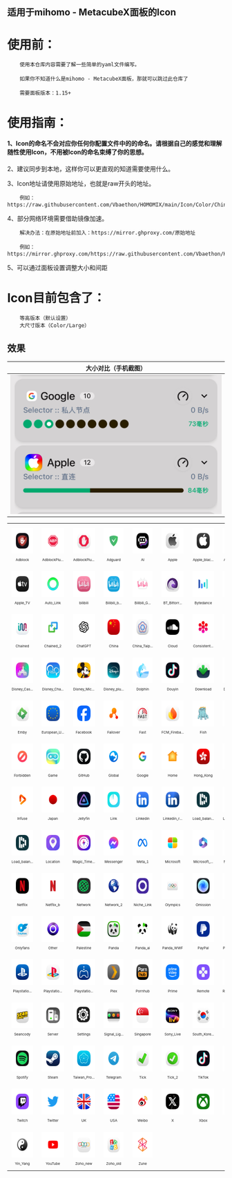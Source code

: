 ## 适用于mihomo - MetacubeX面板的Icon

# 使用前：

        使用本仓库内容需要了解一些简单的yaml文件编写。

        如果你不知道什么是mihomo - MetacubeX面板，那就可以跳过此仓库了

        需要面板版本：1.15+

# 使用指南：

#### 1、Icon的命名不会对应你任何你配置文件中的的命名。请根据自己的感觉和理解随性使用Icon，不用被Icon的命名束缚了你的思想。

2、建议同步到本地，这样你可以更直观的知道需要使用什么。

3、Icon地址请使用原始地址，也就是raw开头的地址。

        例如：https://raw.githubusercontent.com/Vbaethon/HOMOMIX/main/Icon/Color/China.png

4、部分网络环境需要借助镜像加速。

        解决办法：在原始地址前加入：https://mirror.ghproxy.com/原始地址
        
        例如：https://mirror.ghproxy.com/https://raw.githubusercontent.com/Vbaethon/HOMOMIX/main/Icon/Color/China.png

5、可以通过面板设置调整大小和间距

# Icon目前包含了：

        等高版本（默认设置）
        大尺寸版本（Color/Large）

## 效果

| 大小对比（手机截图） |
|---|
| ![电脑端](./Icon/Setup_3.png) |




<!--start-icons-->

<table style="width: 100%; text-align: center;"><tr>
    <td align="center" style="padding: 10px;">
        <img src="Icon/Color/Adblock.png" alt="Adblock.png" width="60" height="60"><br>
        <span style="font-size: 8px;">Adblock</span>
    </td>
    <td align="center" style="padding: 10px;">
        <img src="Icon/Color/AdblockPlus.png" alt="AdblockPlus.png" width="60" height="60"><br>
        <span style="font-size: 8px;">AdblockPlu...</span>
    </td>
    <td align="center" style="padding: 10px;">
        <img src="Icon/Color/AdblockPlus_2.png" alt="AdblockPlus_2.png" width="60" height="60"><br>
        <span style="font-size: 8px;">AdblockPlu...</span>
    </td>
    <td align="center" style="padding: 10px;">
        <img src="Icon/Color/Adguard.png" alt="Adguard.png" width="60" height="60"><br>
        <span style="font-size: 8px;">Adguard</span>
    </td>
    <td align="center" style="padding: 10px;">
        <img src="Icon/Color/AI.png" alt="AI.png" width="60" height="60"><br>
        <span style="font-size: 8px;">AI</span>
    </td>
    <td align="center" style="padding: 10px;">
        <img src="Icon/Color/Apple.png" alt="Apple.png" width="60" height="60"><br>
        <span style="font-size: 8px;">Apple</span>
    </td>
    <td align="center" style="padding: 10px;">
        <img src="Icon/Color/Apple_black.png" alt="Apple_black.png" width="60" height="60"><br>
        <span style="font-size: 8px;">Apple_blac...</span>
    </td>
    <td align="center" style="padding: 10px;">
        <img src="Icon/Color/Apple_rainbow.png" alt="Apple_rainbow.png" width="60" height="60"><br>
        <span style="font-size: 8px;">Apple_rain...</span>
    </td></tr><tr>
    <td align="center" style="padding: 10px;">
        <img src="Icon/Color/Apple_TV.png" alt="Apple_TV.png" width="60" height="60"><br>
        <span style="font-size: 8px;">Apple_TV</span>
    </td>
    <td align="center" style="padding: 10px;">
        <img src="Icon/Color/Auto_Link.png" alt="Auto_Link.png" width="60" height="60"><br>
        <span style="font-size: 8px;">Auto_Link</span>
    </td>
    <td align="center" style="padding: 10px;">
        <img src="Icon/Color/bilibili.png" alt="bilibili.png" width="60" height="60"><br>
        <span style="font-size: 8px;">bilibili</span>
    </td>
    <td align="center" style="padding: 10px;">
        <img src="Icon/Color/Bilibili_blue.png" alt="Bilibili_blue.png" width="60" height="60"><br>
        <span style="font-size: 8px;">Bilibili_b...</span>
    </td>
    <td align="center" style="padding: 10px;">
        <img src="Icon/Color/Bilibili_Global.png" alt="Bilibili_Global.png" width="60" height="60"><br>
        <span style="font-size: 8px;">Bilibili_G...</span>
    </td>
    <td align="center" style="padding: 10px;">
        <img src="Icon/Color/BT_Bittorrent.png" alt="BT_Bittorrent.png" width="60" height="60"><br>
        <span style="font-size: 8px;">BT_Bittorr...</span>
    </td>
    <td align="center" style="padding: 10px;">
        <img src="Icon/Color/Bytedance.png" alt="Bytedance.png" width="60" height="60"><br>
        <span style="font-size: 8px;">Bytedance</span>
    </td>
    <td align="center" style="padding: 10px;">
        <img src="Icon/Color/Calcifer.png" alt="Calcifer.png" width="60" height="60"><br>
        <span style="font-size: 8px;">Calcifer</span>
    </td></tr><tr>
    <td align="center" style="padding: 10px;">
        <img src="Icon/Color/Chained.png" alt="Chained.png" width="60" height="60"><br>
        <span style="font-size: 8px;">Chained</span>
    </td>
    <td align="center" style="padding: 10px;">
        <img src="Icon/Color/Chained_2.png" alt="Chained_2.png" width="60" height="60"><br>
        <span style="font-size: 8px;">Chained_2</span>
    </td>
    <td align="center" style="padding: 10px;">
        <img src="Icon/Color/ChatGPT.png" alt="ChatGPT.png" width="60" height="60"><br>
        <span style="font-size: 8px;">ChatGPT</span>
    </td>
    <td align="center" style="padding: 10px;">
        <img src="Icon/Color/China.png" alt="China.png" width="60" height="60"><br>
        <span style="font-size: 8px;">China</span>
    </td>
    <td align="center" style="padding: 10px;">
        <img src="Icon/Color/China_Taipei.png" alt="China_Taipei.png" width="60" height="60"><br>
        <span style="font-size: 8px;">China_Taip...</span>
    </td>
    <td align="center" style="padding: 10px;">
        <img src="Icon/Color/Cloud.png" alt="Cloud.png" width="60" height="60"><br>
        <span style="font-size: 8px;">Cloud</span>
    </td>
    <td align="center" style="padding: 10px;">
        <img src="Icon/Color/Consistent_Hashing.png" alt="Consistent_Hashing.png" width="60" height="60"><br>
        <span style="font-size: 8px;">Consistent...</span>
    </td>
    <td align="center" style="padding: 10px;">
        <img src="Icon/Color/Disney.png" alt="Disney.png" width="60" height="60"><br>
        <span style="font-size: 8px;">Disney</span>
    </td></tr><tr>
    <td align="center" style="padding: 10px;">
        <img src="Icon/Color/Disney_Castle.png" alt="Disney_Castle.png" width="60" height="60"><br>
        <span style="font-size: 8px;">Disney_Cas...</span>
    </td>
    <td align="center" style="padding: 10px;">
        <img src="Icon/Color/Disney_Channel.png" alt="Disney_Channel.png" width="60" height="60"><br>
        <span style="font-size: 8px;">Disney_Cha...</span>
    </td>
    <td align="center" style="padding: 10px;">
        <img src="Icon/Color/Disney_Mickey.png" alt="Disney_Mickey.png" width="60" height="60"><br>
        <span style="font-size: 8px;">Disney_Mic...</span>
    </td>
    <td align="center" style="padding: 10px;">
        <img src="Icon/Color/Disney_plus.png" alt="Disney_plus.png" width="60" height="60"><br>
        <span style="font-size: 8px;">Disney_plu...</span>
    </td>
    <td align="center" style="padding: 10px;">
        <img src="Icon/Color/Dolphin.png" alt="Dolphin.png" width="60" height="60"><br>
        <span style="font-size: 8px;">Dolphin</span>
    </td>
    <td align="center" style="padding: 10px;">
        <img src="Icon/Color/Douyin.png" alt="Douyin.png" width="60" height="60"><br>
        <span style="font-size: 8px;">Douyin</span>
    </td>
    <td align="center" style="padding: 10px;">
        <img src="Icon/Color/Download.png" alt="Download.png" width="60" height="60"><br>
        <span style="font-size: 8px;">Download</span>
    </td>
    <td align="center" style="padding: 10px;">
        <img src="Icon/Color/Download_2.png" alt="Download_2.png" width="60" height="60"><br>
        <span style="font-size: 8px;">Download_2</span>
    </td></tr><tr>
    <td align="center" style="padding: 10px;">
        <img src="Icon/Color/Emby.png" alt="Emby.png" width="60" height="60"><br>
        <span style="font-size: 8px;">Emby</span>
    </td>
    <td align="center" style="padding: 10px;">
        <img src="Icon/Color/European_Union.png" alt="European_Union.png" width="60" height="60"><br>
        <span style="font-size: 8px;">European_U...</span>
    </td>
    <td align="center" style="padding: 10px;">
        <img src="Icon/Color/Facebook.png" alt="Facebook.png" width="60" height="60"><br>
        <span style="font-size: 8px;">Facebook</span>
    </td>
    <td align="center" style="padding: 10px;">
        <img src="Icon/Color/Failover.png" alt="Failover.png" width="60" height="60"><br>
        <span style="font-size: 8px;">Failover</span>
    </td>
    <td align="center" style="padding: 10px;">
        <img src="Icon/Color/Fast.png" alt="Fast.png" width="60" height="60"><br>
        <span style="font-size: 8px;">Fast</span>
    </td>
    <td align="center" style="padding: 10px;">
        <img src="Icon/Color/FCM_Firebase_Cloud_Messaging.png" alt="FCM_Firebase_Cloud_Messaging.png" width="60" height="60"><br>
        <span style="font-size: 8px;">FCM_Fireba...</span>
    </td>
    <td align="center" style="padding: 10px;">
        <img src="Icon/Color/Fish.png" alt="Fish.png" width="60" height="60"><br>
        <span style="font-size: 8px;">Fish</span>
    </td>
    <td align="center" style="padding: 10px;">
        <img src="Icon/Color/Flight.png" alt="Flight.png" width="60" height="60"><br>
        <span style="font-size: 8px;">Flight</span>
    </td></tr><tr>
    <td align="center" style="padding: 10px;">
        <img src="Icon/Color/Forbidden.png" alt="Forbidden.png" width="60" height="60"><br>
        <span style="font-size: 8px;">Forbidden</span>
    </td>
    <td align="center" style="padding: 10px;">
        <img src="Icon/Color/Game.png" alt="Game.png" width="60" height="60"><br>
        <span style="font-size: 8px;">Game</span>
    </td>
    <td align="center" style="padding: 10px;">
        <img src="Icon/Color/GitHub.png" alt="GitHub.png" width="60" height="60"><br>
        <span style="font-size: 8px;">GitHub</span>
    </td>
    <td align="center" style="padding: 10px;">
        <img src="Icon/Color/Global.png" alt="Global.png" width="60" height="60"><br>
        <span style="font-size: 8px;">Global</span>
    </td>
    <td align="center" style="padding: 10px;">
        <img src="Icon/Color/Google.png" alt="Google.png" width="60" height="60"><br>
        <span style="font-size: 8px;">Google</span>
    </td>
    <td align="center" style="padding: 10px;">
        <img src="Icon/Color/Home.png" alt="Home.png" width="60" height="60"><br>
        <span style="font-size: 8px;">Home</span>
    </td>
    <td align="center" style="padding: 10px;">
        <img src="Icon/Color/Hong_Kong.png" alt="Hong_Kong.png" width="60" height="60"><br>
        <span style="font-size: 8px;">Hong_Kong</span>
    </td>
    <td align="center" style="padding: 10px;">
        <img src="Icon/Color/Hulu.png" alt="Hulu.png" width="60" height="60"><br>
        <span style="font-size: 8px;">Hulu</span>
    </td></tr><tr>
    <td align="center" style="padding: 10px;">
        <img src="Icon/Color/Infuse.png" alt="Infuse.png" width="60" height="60"><br>
        <span style="font-size: 8px;">Infuse</span>
    </td>
    <td align="center" style="padding: 10px;">
        <img src="Icon/Color/Japan.png" alt="Japan.png" width="60" height="60"><br>
        <span style="font-size: 8px;">Japan</span>
    </td>
    <td align="center" style="padding: 10px;">
        <img src="Icon/Color/Jellyfin.png" alt="Jellyfin.png" width="60" height="60"><br>
        <span style="font-size: 8px;">Jellyfin</span>
    </td>
    <td align="center" style="padding: 10px;">
        <img src="Icon/Color/Link.png" alt="Link.png" width="60" height="60"><br>
        <span style="font-size: 8px;">Link</span>
    </td>
    <td align="center" style="padding: 10px;">
        <img src="Icon/Color/Linkedin.png" alt="Linkedin.png" width="60" height="60"><br>
        <span style="font-size: 8px;">Linkedin</span>
    </td>
    <td align="center" style="padding: 10px;">
        <img src="Icon/Color/Linkedin_ray.png" alt="Linkedin_ray.png" width="60" height="60"><br>
        <span style="font-size: 8px;">Linkedin_r...</span>
    </td>
    <td align="center" style="padding: 10px;">
        <img src="Icon/Color/Load_balancing.png" alt="Load_balancing.png" width="60" height="60"><br>
        <span style="font-size: 8px;">Load_balan...</span>
    </td>
    <td align="center" style="padding: 10px;">
        <img src="Icon/Color/Load_balancing_2.png" alt="Load_balancing_2.png" width="60" height="60"><br>
        <span style="font-size: 8px;">Load_balan...</span>
    </td></tr><tr>
    <td align="center" style="padding: 10px;">
        <img src="Icon/Color/Load_balancing_3.png" alt="Load_balancing_3.png" width="60" height="60"><br>
        <span style="font-size: 8px;">Load_balan...</span>
    </td>
    <td align="center" style="padding: 10px;">
        <img src="Icon/Color/Location.png" alt="Location.png" width="60" height="60"><br>
        <span style="font-size: 8px;">Location</span>
    </td>
    <td align="center" style="padding: 10px;">
        <img src="Icon/Color/Magic_Timer.png" alt="Magic_Timer.png" width="60" height="60"><br>
        <span style="font-size: 8px;">Magic_Time...</span>
    </td>
    <td align="center" style="padding: 10px;">
        <img src="Icon/Color/Messenger.png" alt="Messenger.png" width="60" height="60"><br>
        <span style="font-size: 8px;">Messenger</span>
    </td>
    <td align="center" style="padding: 10px;">
        <img src="Icon/Color/Meta_1.png" alt="Meta_1.png" width="60" height="60"><br>
        <span style="font-size: 8px;">Meta_1</span>
    </td>
    <td align="center" style="padding: 10px;">
        <img src="Icon/Color/Microsoft.png" alt="Microsoft.png" width="60" height="60"><br>
        <span style="font-size: 8px;">Microsoft</span>
    </td>
    <td align="center" style="padding: 10px;">
        <img src="Icon/Color/Microsoft_365.png" alt="Microsoft_365.png" width="60" height="60"><br>
        <span style="font-size: 8px;">Microsoft_...</span>
    </td>
    <td align="center" style="padding: 10px;">
        <img src="Icon/Color/Microsoft_Copilot.png" alt="Microsoft_Copilot.png" width="60" height="60"><br>
        <span style="font-size: 8px;">Microsoft_...</span>
    </td></tr><tr>
    <td align="center" style="padding: 10px;">
        <img src="Icon/Color/Netflix.png" alt="Netflix.png" width="60" height="60"><br>
        <span style="font-size: 8px;">Netflix</span>
    </td>
    <td align="center" style="padding: 10px;">
        <img src="Icon/Color/Netflix_b.png" alt="Netflix_b.png" width="60" height="60"><br>
        <span style="font-size: 8px;">Netflix_b</span>
    </td>
    <td align="center" style="padding: 10px;">
        <img src="Icon/Color/Network.png" alt="Network.png" width="60" height="60"><br>
        <span style="font-size: 8px;">Network</span>
    </td>
    <td align="center" style="padding: 10px;">
        <img src="Icon/Color/Network_2.png" alt="Network_2.png" width="60" height="60"><br>
        <span style="font-size: 8px;">Network_2</span>
    </td>
    <td align="center" style="padding: 10px;">
        <img src="Icon/Color/Niche_Link.png" alt="Niche_Link.png" width="60" height="60"><br>
        <span style="font-size: 8px;">Niche_Link</span>
    </td>
    <td align="center" style="padding: 10px;">
        <img src="Icon/Color/Olympics.png" alt="Olympics.png" width="60" height="60"><br>
        <span style="font-size: 8px;">Olympics</span>
    </td>
    <td align="center" style="padding: 10px;">
        <img src="Icon/Color/Omission.png" alt="Omission.png" width="60" height="60"><br>
        <span style="font-size: 8px;">Omission</span>
    </td>
    <td align="center" style="padding: 10px;">
        <img src="Icon/Color/OneDrive.png" alt="OneDrive.png" width="60" height="60"><br>
        <span style="font-size: 8px;">OneDrive</span>
    </td></tr><tr>
    <td align="center" style="padding: 10px;">
        <img src="Icon/Color/Onlyfans.png" alt="Onlyfans.png" width="60" height="60"><br>
        <span style="font-size: 8px;">Onlyfans</span>
    </td>
    <td align="center" style="padding: 10px;">
        <img src="Icon/Color/Other.png" alt="Other.png" width="60" height="60"><br>
        <span style="font-size: 8px;">Other</span>
    </td>
    <td align="center" style="padding: 10px;">
        <img src="Icon/Color/Palestine.png" alt="Palestine.png" width="60" height="60"><br>
        <span style="font-size: 8px;">Palestine</span>
    </td>
    <td align="center" style="padding: 10px;">
        <img src="Icon/Color/Panda.png" alt="Panda.png" width="60" height="60"><br>
        <span style="font-size: 8px;">Panda</span>
    </td>
    <td align="center" style="padding: 10px;">
        <img src="Icon/Color/Panda_ai.png" alt="Panda_ai.png" width="60" height="60"><br>
        <span style="font-size: 8px;">Panda_ai</span>
    </td>
    <td align="center" style="padding: 10px;">
        <img src="Icon/Color/Panda_WWF.png" alt="Panda_WWF.png" width="60" height="60"><br>
        <span style="font-size: 8px;">Panda_WWF</span>
    </td>
    <td align="center" style="padding: 10px;">
        <img src="Icon/Color/PayPal.png" alt="PayPal.png" width="60" height="60"><br>
        <span style="font-size: 8px;">PayPal</span>
    </td>
    <td align="center" style="padding: 10px;">
        <img src="Icon/Color/PayPal_business.png" alt="PayPal_business.png" width="60" height="60"><br>
        <span style="font-size: 8px;">PayPal_bus...</span>
    </td></tr><tr>
    <td align="center" style="padding: 10px;">
        <img src="Icon/Color/Playstation.png" alt="Playstation.png" width="60" height="60"><br>
        <span style="font-size: 8px;">Playstatio...</span>
    </td>
    <td align="center" style="padding: 10px;">
        <img src="Icon/Color/Playstation_2.png" alt="Playstation_2.png" width="60" height="60"><br>
        <span style="font-size: 8px;">Playstatio...</span>
    </td>
    <td align="center" style="padding: 10px;">
        <img src="Icon/Color/Playstation_remote.png" alt="Playstation_remote.png" width="60" height="60"><br>
        <span style="font-size: 8px;">Playstatio...</span>
    </td>
    <td align="center" style="padding: 10px;">
        <img src="Icon/Color/Plex.png" alt="Plex.png" width="60" height="60"><br>
        <span style="font-size: 8px;">Plex</span>
    </td>
    <td align="center" style="padding: 10px;">
        <img src="Icon/Color/Pornhub.png" alt="Pornhub.png" width="60" height="60"><br>
        <span style="font-size: 8px;">Pornhub</span>
    </td>
    <td align="center" style="padding: 10px;">
        <img src="Icon/Color/Prime.png" alt="Prime.png" width="60" height="60"><br>
        <span style="font-size: 8px;">Prime</span>
    </td>
    <td align="center" style="padding: 10px;">
        <img src="Icon/Color/Remote.png" alt="Remote.png" width="60" height="60"><br>
        <span style="font-size: 8px;">Remote</span>
    </td>
    <td align="center" style="padding: 10px;">
        <img src="Icon/Color/Round_Robin.png" alt="Round_Robin.png" width="60" height="60"><br>
        <span style="font-size: 8px;">Round_Robi...</span>
    </td></tr><tr>
    <td align="center" style="padding: 10px;">
        <img src="Icon/Color/Seancody.png" alt="Seancody.png" width="60" height="60"><br>
        <span style="font-size: 8px;">Seancody</span>
    </td>
    <td align="center" style="padding: 10px;">
        <img src="Icon/Color/Server.png" alt="Server.png" width="60" height="60"><br>
        <span style="font-size: 8px;">Server</span>
    </td>
    <td align="center" style="padding: 10px;">
        <img src="Icon/Color/Settings.png" alt="Settings.png" width="60" height="60"><br>
        <span style="font-size: 8px;">Settings</span>
    </td>
    <td align="center" style="padding: 10px;">
        <img src="Icon/Color/Signal_Light.png" alt="Signal_Light.png" width="60" height="60"><br>
        <span style="font-size: 8px;">Signal_Lig...</span>
    </td>
    <td align="center" style="padding: 10px;">
        <img src="Icon/Color/Singapore.png" alt="Singapore.png" width="60" height="60"><br>
        <span style="font-size: 8px;">Singapore</span>
    </td>
    <td align="center" style="padding: 10px;">
        <img src="Icon/Color/Sony_Live.png" alt="Sony_Live.png" width="60" height="60"><br>
        <span style="font-size: 8px;">Sony_Live</span>
    </td>
    <td align="center" style="padding: 10px;">
        <img src="Icon/Color/South_Korea.png" alt="South_Korea.png" width="60" height="60"><br>
        <span style="font-size: 8px;">South_Kore...</span>
    </td>
    <td align="center" style="padding: 10px;">
        <img src="Icon/Color/SpeedTest.png" alt="SpeedTest.png" width="60" height="60"><br>
        <span style="font-size: 8px;">SpeedTest</span>
    </td></tr><tr>
    <td align="center" style="padding: 10px;">
        <img src="Icon/Color/Spotify.png" alt="Spotify.png" width="60" height="60"><br>
        <span style="font-size: 8px;">Spotify</span>
    </td>
    <td align="center" style="padding: 10px;">
        <img src="Icon/Color/Steam.png" alt="Steam.png" width="60" height="60"><br>
        <span style="font-size: 8px;">Steam</span>
    </td>
    <td align="center" style="padding: 10px;">
        <img src="Icon/Color/Taiwan_Province.png" alt="Taiwan_Province.png" width="60" height="60"><br>
        <span style="font-size: 8px;">Taiwan_Pro...</span>
    </td>
    <td align="center" style="padding: 10px;">
        <img src="Icon/Color/Telegram.png" alt="Telegram.png" width="60" height="60"><br>
        <span style="font-size: 8px;">Telegram</span>
    </td>
    <td align="center" style="padding: 10px;">
        <img src="Icon/Color/Tick.png" alt="Tick.png" width="60" height="60"><br>
        <span style="font-size: 8px;">Tick</span>
    </td>
    <td align="center" style="padding: 10px;">
        <img src="Icon/Color/Tick_2.png" alt="Tick_2.png" width="60" height="60"><br>
        <span style="font-size: 8px;">Tick_2</span>
    </td>
    <td align="center" style="padding: 10px;">
        <img src="Icon/Color/TikTok.png" alt="TikTok.png" width="60" height="60"><br>
        <span style="font-size: 8px;">TikTok</span>
    </td>
    <td align="center" style="padding: 10px;">
        <img src="Icon/Color/Transfer.png" alt="Transfer.png" width="60" height="60"><br>
        <span style="font-size: 8px;">Transfer</span>
    </td></tr><tr>
    <td align="center" style="padding: 10px;">
        <img src="Icon/Color/Twitch.png" alt="Twitch.png" width="60" height="60"><br>
        <span style="font-size: 8px;">Twitch</span>
    </td>
    <td align="center" style="padding: 10px;">
        <img src="Icon/Color/Twitter.png" alt="Twitter.png" width="60" height="60"><br>
        <span style="font-size: 8px;">Twitter</span>
    </td>
    <td align="center" style="padding: 10px;">
        <img src="Icon/Color/UK.png" alt="UK.png" width="60" height="60"><br>
        <span style="font-size: 8px;">UK</span>
    </td>
    <td align="center" style="padding: 10px;">
        <img src="Icon/Color/USA.png" alt="USA.png" width="60" height="60"><br>
        <span style="font-size: 8px;">USA</span>
    </td>
    <td align="center" style="padding: 10px;">
        <img src="Icon/Color/Weibo.png" alt="Weibo.png" width="60" height="60"><br>
        <span style="font-size: 8px;">Weibo</span>
    </td>
    <td align="center" style="padding: 10px;">
        <img src="Icon/Color/X.png" alt="X.png" width="60" height="60"><br>
        <span style="font-size: 8px;">X</span>
    </td>
    <td align="center" style="padding: 10px;">
        <img src="Icon/Color/Xbox.png" alt="Xbox.png" width="60" height="60"><br>
        <span style="font-size: 8px;">Xbox</span>
    </td>
    <td align="center" style="padding: 10px;">
        <img src="Icon/Color/xHamster.png" alt="xHamster.png" width="60" height="60"><br>
        <span style="font-size: 8px;">xHamster</span>
    </td></tr><tr>
    <td align="center" style="padding: 10px;">
        <img src="Icon/Color/Yin_Yang.png" alt="Yin_Yang.png" width="60" height="60"><br>
        <span style="font-size: 8px;">Yin_Yang</span>
    </td>
    <td align="center" style="padding: 10px;">
        <img src="Icon/Color/YouTube.png" alt="YouTube.png" width="60" height="60"><br>
        <span style="font-size: 8px;">YouTube</span>
    </td>
    <td align="center" style="padding: 10px;">
        <img src="Icon/Color/Zoho_new.png" alt="Zoho_new.png" width="60" height="60"><br>
        <span style="font-size: 8px;">Zoho_new</span>
    </td>
    <td align="center" style="padding: 10px;">
        <img src="Icon/Color/Zoho_old.png" alt="Zoho_old.png" width="60" height="60"><br>
        <span style="font-size: 8px;">Zoho_old</span>
    </td>
    <td align="center" style="padding: 10px;">
        <img src="Icon/Color/Zune.png" alt="Zune.png" width="60" height="60"><br>
        <span style="font-size: 8px;">Zune</span>
    </td></tr></table>

<!--end-icons-->

